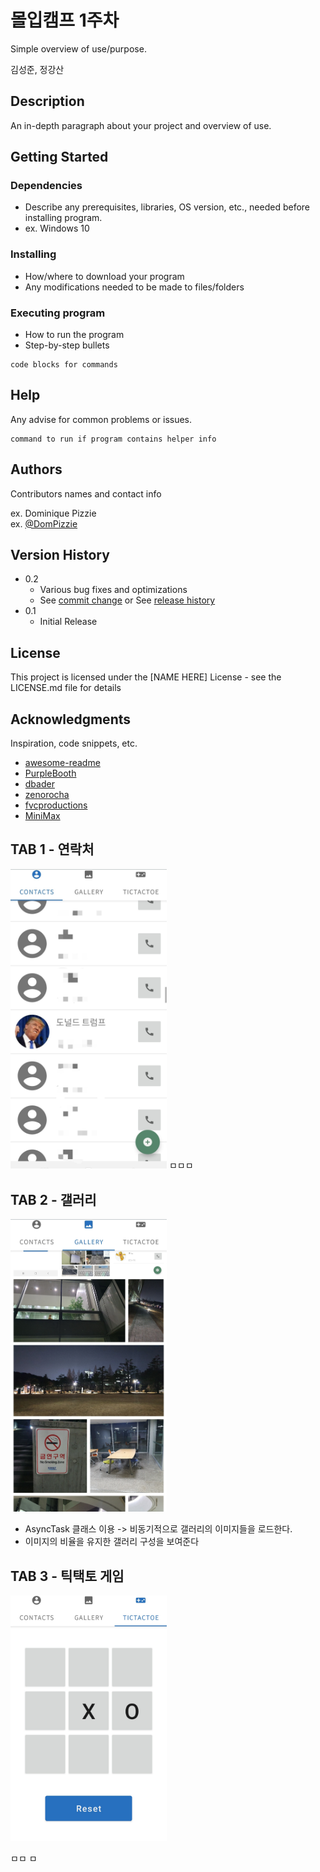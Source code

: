 # 몰입캠프 1주차

Simple overview of use/purpose.

김성준, 정강산

## Description

An in-depth paragraph about your project and overview of use.

## Getting Started

### Dependencies

- Describe any prerequisites, libraries, OS version, etc., needed before installing program.
- ex. Windows 10

### Installing

- How/where to download your program
- Any modifications needed to be made to files/folders

### Executing program

- How to run the program
- Step-by-step bullets

```
code blocks for commands
```

## Help

Any advise for common problems or issues.

```
command to run if program contains helper info
```

## Authors

Contributors names and contact info

ex. Dominique Pizzie  
ex. [@DomPizzie](https://twitter.com/dompizzie)

## Version History

- 0.2
  - Various bug fixes and optimizations
  - See [commit change]() or See [release history]()
- 0.1
  - Initial Release

## License

This project is licensed under the [NAME HERE] License - see the LICENSE.md file for details

## Acknowledgments

Inspiration, code snippets, etc.

- [awesome-readme](https://github.com/matiassingers/awesome-readme)
- [PurpleBooth](https://gist.github.com/PurpleBooth/109311bb0361f32d87a2)
- [dbader](https://github.com/dbader/readme-template)
- [zenorocha](https://gist.github.com/zenorocha/4526327)
- [fvcproductions](https://gist.github.com/fvcproductions/1bfc2d4aecb01a834b46)
- [MiniMax](https://en.wikipedia.org/wiki/Minimax)

## TAB 1 - 연락처

<img src="./readme_res/tab1.jpg" width=250px>
ㅁㅁㅁ

## TAB 2 - 갤러리

<img src="./readme_res/tab2.jpg" width=250px>

- AsyncTask 클래스 이용 -> 비동기적으로 갤러리의 이미지들을 로드한다.
- 이미지의 비율을 유지한 갤러리 구성을 보여준다

## TAB 3 - 틱택토 게임

<img src="./readme_res/tab3.jpg" width=250px>

ㅁㅁ
ㅁ
